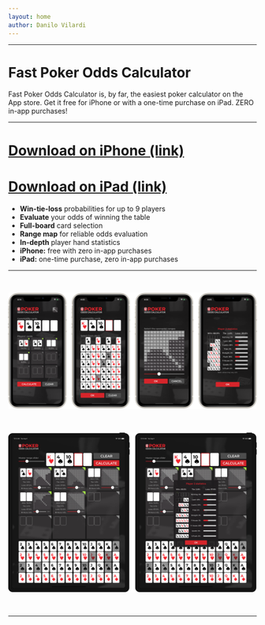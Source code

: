 ```yaml
---
layout: home
author: Danilo Vilardi
---
```


----

# Fast Poker Odds Calculator

Fast Poker Odds Calculator is, by far, the easiest poker calculator on the App store. Get it free for iPhone or with a one-time purchase on iPad. ZERO in-app purchases!

----

# [Download on iPhone (link)](https://apps.apple.com/app/apple-store/id1524398420?pt=121864549&ct=ghp&mt=8)
# [Download on iPad (link)](https://apps.apple.com/app/apple-store/id1526255067?pt=121864549&ct=ghp&mt=8)

* **Win-tie-loss** probabilities for up to 9 players
* **Evaluate** your odds of winning the table
* **Full-board** card selection
* **Range map** for reliable odds evaluation
* **In-depth** player hand statistics
* **iPhone:** free with zero in-app purchases
* **iPad:** one-time purchase, zero in-app purchases

----

<br>

![](/assets/HomePage/iPhoneAppScreens.png)

<br>

![](/assets/HomePage/iPadAppScreens.png)

<br>

----


